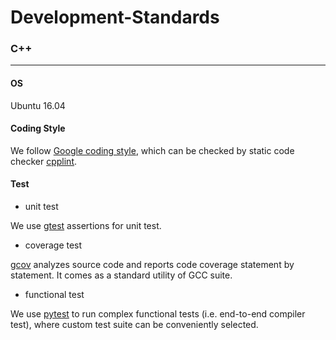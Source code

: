 # Development-Standards

### C++
------

#### OS

Ubuntu 16.04

#### Coding Style

We follow [Google coding style](https://google.github.io/styleguide/cppguide.html), which can be checked by static code checker [cpplint](https://github.com/cpplint/cpplint).


#### Test

* unit test

We use [gtest](https://github.com/google/googletest) assertions for unit test.

* coverage test

[gcov](https://gcc.gnu.org/onlinedocs/gcc/Gcov.html) analyzes source code and reports code coverage statement by statement.
It comes as a standard utility of GCC suite.

* functional test

We use [pytest](https://docs.pytest.org/en/stable/) to run complex functional tests (i.e. end-to-end compiler test), where custom test suite can be conveniently selected.

